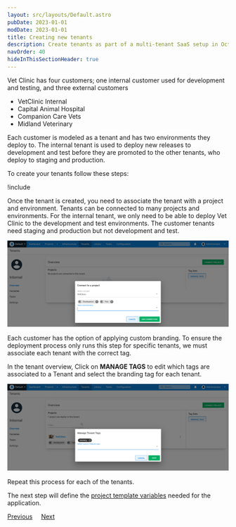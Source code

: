 ```yaml
---
layout: src/layouts/Default.astro
pubDate: 2023-01-01
modDate: 2023-01-01
title: Creating new tenants
description: Create tenants as part of a multi-tenant SaaS setup in Octopus Deploy.
navOrder: 40
hideInThisSectionHeader: true
---
```


Vet Clinic has four customers; one internal customer used for development and testing, and three external customers

- VetClinic Internal
- Capital Animal Hospital
- Companion Care Vets
- Midland Veterinary

Each customer is modeled as a tenant and has two environments they deploy to. The internal tenant is used to deploy new releases to development and test before they are promoted to the other tenants, who deploy to staging and production.

To create your tenants follow these steps:

!include <tenants-create-tenant>

Once the tenant is created, you need to associate the tenant with a project and environment. Tenants can be connected to many projects and environments. For the internal tenant, we only need to be able to deploy Vet Clinic to the development and test environments. The customer tenants need staging and production but not development and test.

![](/docs/tenants/guides/multi-tenant-saas-application/images/associate-tenant-with-project.png "width=500")

Each customer has the option of applying custom branding. To ensure the deployment process only runs this step for specific tenants, we must associate each tenant with the correct tag.

In the tenant overview, Click on **MANAGE TAGS** to edit which tags are associated to a Tenant and select the branding tag for each tenant.

![](/docs/tenants/guides/multi-tenant-saas-application/images/manage-tenant-tag-set.png "width=500")

Repeat this process for each of the tenants. 

The next step will define the [project template variables](/docs/tenants/guides/multi-tenant-saas-application/creating-project-template-variables) needed for the application.

<span><a class="btn btn-secondary" href="/docs/tenants/guides/multi-tenant-saas-application/creating-tenant-tag-set">Previous</a></span>&nbsp;&nbsp;&nbsp;&nbsp;&nbsp;<span><a class="btn btn-success" href="/docs/tenants/guides/multi-tenant-saas-application/creating-project-template-variables">Next</a></span>